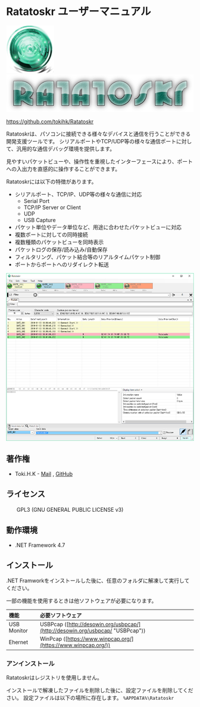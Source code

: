 # Ratatoskr ユーザーマニュアル

![image](../_images/app_icon_128x128.png) ![image](../_images/app_logo_600x120.png)

https://github.com/tokihk/Ratatoskr

Ratatoskrは、パソコンに接続できる様々なデバイスと通信を行うことができる開発支援ツールです。
シリアルポートやTCP/UDP等の様々な通信ポートに対して、汎用的な通信デバッグ環境を提供します。

見やすいパケットビューや、操作性を重視したインターフェースにより、ポートへの入出力を直感的に操作することができます。

Ratatoskrには以下の特徴があります。

* シリアルポート、TCP/IP、UDP等の様々な通信に対応
  * Serial Port
  * TCP/IP Server or Client
  * UDP
  * USB Capture
* パケット単位やデータ単位など、用途に合わせたパケットビューに対応
* 複数ポートに対しての同時接続
* 複数種類のパケットビューを同時表示
* パケットログの保存/読み込み/自動保存
* フィルタリング、パケット結合等のリアルタイムパケット制御
* ポートからポートへのリダイレクト転送

![](../_images/basic.png)

## 著作権

* Toki.H.K - [Mail](mailto:toki.h.k@outlook.com) , [GitHub](https://github.com/tokihk)

## ライセンス

　　GPL3 (GNU GENERAL PUBLIC LICENSE v3)

## 動作環境

* .NET Framework 4.7

## インストール

.NET Framworkをインストールした後に、任意のフォルダに解凍して実行してください。

一部の機能を使用するときは他ソフトウェアが必要になります。

| 機能 | 必要ソフトウェア |
| :--- | :--- |
| USB Monitor | USBPcap ([http://desowin.org/usbpcap/](http://desowin.org/usbpcap/ "USBPcap")) |
| Ehernet | WinPcap ([https://www.winpcap.org/](https://www.winpcap.org/)) |

### アンインストール

Ratatoskrはレジストリを使用しません。

インストールで解凍したファイルを削除した後に、設定ファイルを削除してください。
設定ファイルは以下の場所に存在します。
`%APPDATA%\Ratatoskr`

